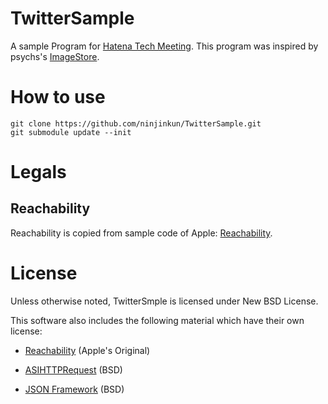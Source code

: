 # TwitterSample
A sample Program for [Hatena Tech Meeting](http://d.hatena.ne.jp/hatenatech/20101119/1290172773).
This program was inspired by psychs's [ImageStore](https://github.com/psychs/imagestore). 

# How to use

    git clone https://github.com/ninjinkun/TwitterSample.git
    git submodule update --init

# Legals

## Reachability

Reachability is copied from sample code of Apple: 
 [Reachability](http://developer.apple.com/iphone/library/samplecode/Reachability/Introduction/Intro.html).

# License
Unless otherwise noted,  TwitterSmple is licensed under New BSD License.

This software also includes the following material which have their own license:

* [Reachability](http://developer.apple.com/iphone/library/samplecode/Reachability/Introduction/Intro.html) (Apple's Original)

* [ASIHTTPRequest](http://allseeing-i.com/ASIHTTPRequest/) (BSD)

* [JSON Framework](http://code.google.com/p/json-framework/) (BSD)

